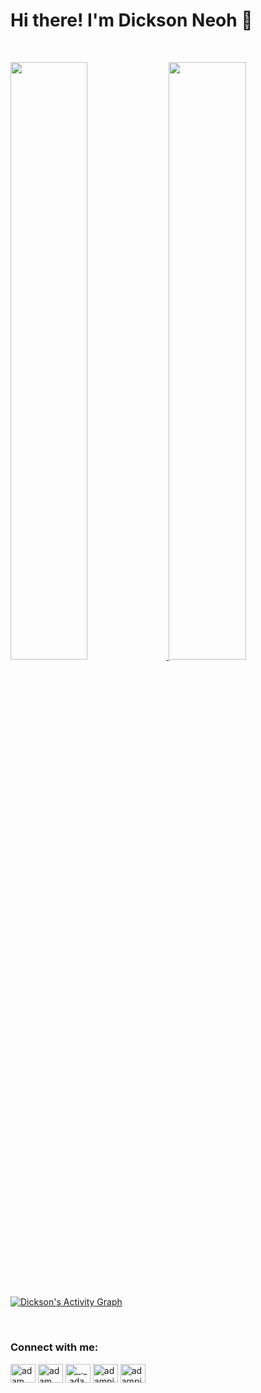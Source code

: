 # Hi there! I'm Dickson Neoh 👋

<br/>
<p align="left">
  <a href="https://dnth.github.io/">
  <img width="49.5%" src="https://github-readme-stats.vercel.app/api?username=dnth&show_icons=true&theme=gruvbox&hide_border=true" />
    <img width="49.5%" src="https://github-readme-streak-stats.herokuapp.com/?user=dnth&theme=gruvbox&hide_border=true" />
  </a>
</p>
<br>

[![Dickson's Activity Graph](https://activity-graph.herokuapp.com/graph?username=dnth&custom_title=Dickson%20's%20Contribution%20Graph&theme=gruvbox&bg_color=282828&hide_border=true&line=d1a01f&point=c58545)](https://dnth.github.io)

<br>

<h3 align="left">Connect with me:</h3>
<p align="left">
  <a href="https://www.linkedin.com/in/adam-pithewan/" target="blank"><img align="center"
      src="https://raw.githubusercontent.com/rahuldkjain/github-profile-readme-generator/master/src/images/icons/Social/linked-in-alt.svg"
      alt="adam pithewan" height="30" width="40" /></a>
  <a href="https://fb.com/adam pithen wala" target="blank"><img align="center"
      src="https://raw.githubusercontent.com/rahuldkjain/github-profile-readme-generator/master/src/images/icons/Social/facebook.svg"
      alt="adam pithen wala" height="30" width="40" /></a>
  <a href="https://instagram.com/_._.adam._" target="blank"><img align="center"
      src="https://raw.githubusercontent.com/rahuldkjain/github-profile-readme-generator/master/src/images/icons/Social/instagram.svg"
      alt="_._.adam._" height="30" width="40" /></a>
  <a href="https://www.hackerrank.com/adampithewan" target="blank"><img align="center"
      src="https://raw.githubusercontent.com/rahuldkjain/github-profile-readme-generator/master/src/images/icons/Social/hackerrank.svg"
      alt="adampithewan" height="30" width="40" /></a>
 <a href="https://twitter.com/adam_pithenwala" target="blank"><img align="center"
      src="https://raw.githubusercontent.com/rahuldkjain/github-profile-readme-generator/master/src/images/icons/Social/twitter.svg"
      alt="adampithewan" height="30" width="40" /></a>
</p>
